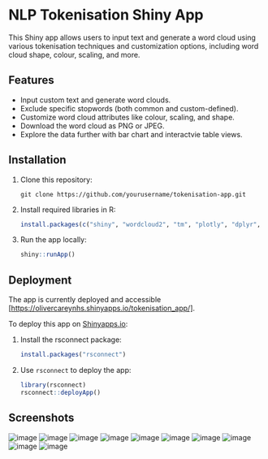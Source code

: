 # NLP Tokenisation Shiny App

This Shiny app allows users to input text and generate a word cloud using various tokenisation techniques and customization options, including word cloud shape, colour, scaling, and more.

## Features

- Input custom text and generate word clouds.
- Exclude specific stopwords (both common and custom-defined).
- Customize word cloud attributes like colour, scaling, and shape.
- Download the word cloud as PNG or JPEG.
- Explore the data further with bar chart and interactvie table views.

## Installation

1. Clone this repository:
   ```
   git clone https://github.com/yourusername/tokenisation-app.git
   ```

2. Install required libraries in R:
   ```R
   install.packages(c("shiny", "wordcloud2", "tm", "plotly", "dplyr", "shinyjs", "htmlwidgets"))
   ```

3. Run the app locally:
   ```R
   shiny::runApp()
   ```

## Deployment

The app is currently deployed and accessible [https://olivercareynhs.shinyapps.io/tokenisation_app/].

To deploy this app on [Shinyapps.io](https://www.shinyapps.io/):
   
1. Install the rsconnect package:
   ```R
   install.packages("rsconnect")
   ```

2. Use `rsconnect` to deploy the app:
   ```R
   library(rsconnect)
   rsconnect::deployApp()
   ```

## Screenshots
![image](https://github.com/user-attachments/assets/c7ad8c85-5971-45c2-b902-04fef653e44a)
![image](https://github.com/user-attachments/assets/8af81659-e95f-4f38-84d9-41b59910aa95)
![image](https://github.com/user-attachments/assets/4fd433f6-81af-45b7-9cf0-b19211ac56c9)
![image](https://github.com/user-attachments/assets/c60bfea0-f5fe-46f8-a1a2-374e89539d84)
![image](https://github.com/user-attachments/assets/0fb7ac80-bda3-4996-a00a-dc4fef182330)
![image](https://github.com/user-attachments/assets/0df89190-100b-4d03-918d-457ccd64706e)
![image](https://github.com/user-attachments/assets/29935dcb-c357-480c-a3dd-0c773f126982)
![image](https://github.com/user-attachments/assets/536bbd4e-f6a6-40c5-8a6b-d786b6da53a9)
![image](https://github.com/user-attachments/assets/2cf8cf2a-eb60-48a5-bf4b-86b29c5a7837)
![image](https://github.com/user-attachments/assets/3df52de6-2575-4736-ac29-31b19c39f059)



